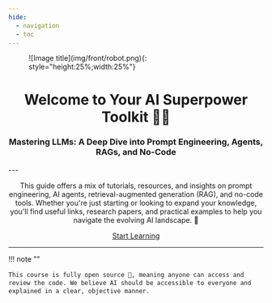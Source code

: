 ```yaml
---
hide:
  - navigation
  - toc
---
```


<figure markdown="1">
![Image title](img/front/robot.png){: style="height:25%;width:25%"}
</figure>

<h1 align="center">
Welcome to Your AI Superpower Toolkit 🤖✨
</h1>

<h3 align="center">
Mastering LLMs: A Deep Dive into Prompt Engineering, Agents, RAGs, and No-Code
</h3>
---
<p align="center">
This guide offers a mix of tutorials, resources, and insights on prompt engineering, AI agents, retrieval-augmented generation (RAG), and no-code tools. Whether you're just starting or looking to expand your knowledge, you'll find useful links, research papers, and practical examples to help you navigate the evolving AI landscape. 🚀
</p>

<p align="center">
  <a class="md-button" href="/future-fluent/Tutorials/Prompt_Engineering/">Start Learning</a>
</p>

---

!!! note ""

    This course is fully open source 📖, meaning anyone can access and review the code. We believe AI should be accessible to everyone and explained in a clear, objective manner.
